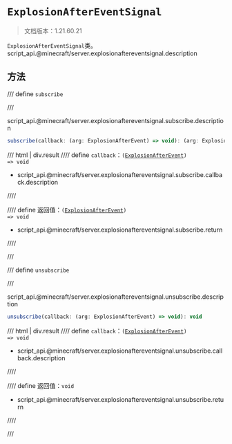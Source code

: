 # `ExplosionAfterEventSignal`

> 文档版本：1.21.60.21

`ExplosionAfterEventSignal`类。script_api.@minecraft/server.explosionaftereventsignal.description

## 方法

/// define
`subscribe`


///

script_api.@minecraft/server.explosionaftereventsignal.subscribe.description

```js
subscribe(callback: (arg: ExplosionAfterEvent) => void): (arg: ExplosionAfterEvent) => void
```

/// html | div.result
//// define
`callback`：<code>(<a href="../explosionafterevent/">ExplosionAfterEvent</a>) =&gt; void</code>

- script_api.@minecraft/server.explosionaftereventsignal.subscribe.callback.description


////

//// define
返回值：<code>(<a href="../explosionafterevent/">ExplosionAfterEvent</a>) =&gt; void</code>

- script_api.@minecraft/server.explosionaftereventsignal.subscribe.return


////

///


/// define
`unsubscribe`


///

script_api.@minecraft/server.explosionaftereventsignal.unsubscribe.description

```js
unsubscribe(callback: (arg: ExplosionAfterEvent) => void): void
```

/// html | div.result
//// define
`callback`：<code>(<a href="../explosionafterevent/">ExplosionAfterEvent</a>) =&gt; void</code>

- script_api.@minecraft/server.explosionaftereventsignal.unsubscribe.callback.description


////

//// define
返回值：`void`

- script_api.@minecraft/server.explosionaftereventsignal.unsubscribe.return


////

///

